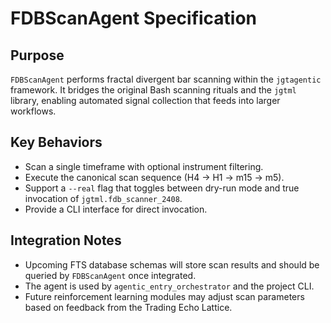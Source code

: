 # FDBScanAgent Specification

## Purpose

`FDBScanAgent` performs fractal divergent bar scanning within the `jgtagentic` framework. It bridges the original Bash scanning rituals and the `jgtml` library, enabling automated signal collection that feeds into larger workflows.

## Key Behaviors

- Scan a single timeframe with optional instrument filtering.
- Execute the canonical scan sequence (H4 → H1 → m15 → m5).
- Support a `--real` flag that toggles between dry-run mode and true invocation of `jgtml.fdb_scanner_2408`.
- Provide a CLI interface for direct invocation.

## Integration Notes

- Upcoming FTS database schemas will store scan results and should be queried by `FDBScanAgent` once integrated.
- The agent is used by `agentic_entry_orchestrator` and the project CLI.
- Future reinforcement learning modules may adjust scan parameters based on feedback from the Trading Echo Lattice.

